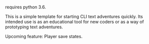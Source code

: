 requires python 3.6.

This is a simple template for starting CLI text adventures quickly. Its
intended use is as an educational tool for new coders or as a way of prototyping
text adventures.

Upcoming feature: Player save states.
